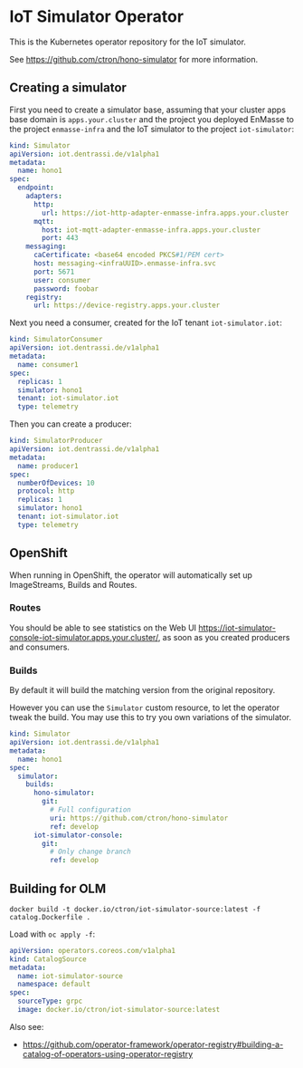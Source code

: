 # IoT Simulator Operator

This is the Kubernetes operator repository for the IoT simulator.

See https://github.com/ctron/hono-simulator for more information.

## Creating a simulator

First you need to create a simulator base, assuming that your cluster
apps base domain is `apps.your.cluster` and the project you
deployed EnMasse to the project `enmasse-infra` and the IoT simulator
to the project `iot-simulator`:

~~~yaml
kind: Simulator
apiVersion: iot.dentrassi.de/v1alpha1
metadata:
  name: hono1
spec:
  endpoint:
    adapters:
      http:
        url: https://iot-http-adapter-enmasse-infra.apps.your.cluster
      mqtt:
        host: iot-mqtt-adapter-enmasse-infra.apps.your.cluster
        port: 443
    messaging:
      caCertificate: <base64 encoded PKCS#1/PEM cert>
      host: messaging-<infraUUID>.enmasse-infra.svc
      port: 5671
      user: consumer
      password: foobar
    registry:
      url: https://device-registry.apps.your.cluster
~~~

Next you need a consumer, created for the IoT tenant `iot-simulator.iot`:

~~~yaml
kind: SimulatorConsumer
apiVersion: iot.dentrassi.de/v1alpha1
metadata:
  name: consumer1
spec:
  replicas: 1
  simulator: hono1
  tenant: iot-simulator.iot
  type: telemetry
~~~

Then you can create a producer:

~~~yaml
kind: SimulatorProducer
apiVersion: iot.dentrassi.de/v1alpha1
metadata:
  name: producer1
spec:
  numberOfDevices: 10
  protocol: http
  replicas: 1
  simulator: hono1
  tenant: iot-simulator.iot
  type: telemetry
~~~

## OpenShift

When running in OpenShift, the operator will automatically set up ImageStreams,
Builds and Routes.

### Routes

You should be able to see statistics on the Web UI
<https://iot-simulator-console-iot-simulator.apps.your.cluster/>, as soon as
you created producers and consumers.

### Builds

By default it will build the matching version from the original repository.

However you can use the `Simulator` custom resource, to let the operator
tweak the build. You may use this to try you own variations of the simulator.

~~~yaml
kind: Simulator
apiVersion: iot.dentrassi.de/v1alpha1
metadata:
  name: hono1
spec:
  simulator:
    builds:
      hono-simulator:
        git:
          # Full configuration
          uri: https://github.com/ctron/hono-simulator
          ref: develop
      iot-simulator-console:
        git:
          # Only change branch
          ref: develop
~~~

## Building for OLM

~~~
docker build -t docker.io/ctron/iot-simulator-source:latest -f catalog.Dockerfile .
~~~

Load with `oc apply -f`:

~~~yaml
apiVersion: operators.coreos.com/v1alpha1
kind: CatalogSource
metadata:
  name: iot-simulator-source
  namespace: default
spec:
  sourceType: grpc
  image: docker.io/ctron/iot-simulator-source:latest
~~~

Also see:

* https://github.com/operator-framework/operator-registry#building-a-catalog-of-operators-using-operator-registry
